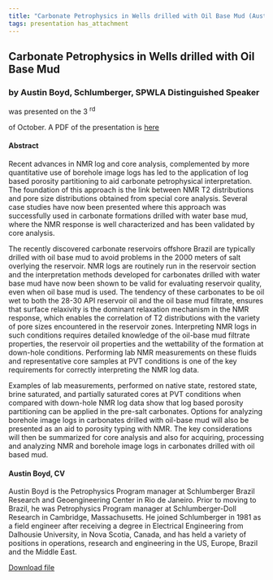 ```yaml
---
title: "Carbonate Petrophysics in Wells drilled with Oil Base Mud (Austin Boyd, Schlumberger, SPWLA Distinguished Lecturer)"
tags: presentation has_attachment
---
```



		
<h2>
Carbonate Petrophysics in Wells drilled with Oil Base Mud
</h2>

 



		
<h3>
by Austin Boyd, Schlumberger, SPWLA Distinguished Speaker
</h3>

 



 
<p>
was presented on the 3
<sup>
rd
</sup>

 of October. A PDF of the presentation is 
<a href="/assets/archive/SPWLA_LPS_DPS_SVG.pdf">
here
</a>

</p>

	

 
<h4>
Abstract
</h4>



		

		
<p>
Recent advances in NMR log and core analysis, complemented by more quantitative use of borehole image logs has led to the application of log based porosity partitioning to aid carbonate petrophysical interpretation. The foundation of this approach is the link between NMR T2 distributions and pore size distributions obtained from special core analysis. Several case studies have now been presented where this approach was successfully used in carbonate formations drilled with water base mud, where the NMR response is well characterized and has been validated by core analysis. 
</p>

<p>
 

The recently discovered carbonate reservoirs offshore Brazil are typically drilled with oil base mud to avoid problems in the 2000 meters of salt overlying the reservoir. NMR logs are routinely run in the reservoir section and the interpretation methods developed for carbonates drilled with water base mud have now been shown to be valid for evaluating reservoir quality, even when oil base mud is used. The tendency of these carbonates to be oil wet to both the 28-30 API reservoir oil and the oil base mud filtrate, ensures that surface relaxivity is the dominant relaxation mechanism in the NMR response, which enables the correlation of T2 distributions with the variety of pore sizes encountered in the reservoir zones. Interpreting NMR logs in such conditions requires detailed knowledge of the oil-base mud filtrate properties, the reservoir oil properties and the wettability of the formation at down-hole conditions. Performing lab NMR measurements on these fluids and representative core samples at PVT conditions is one of the key requirements for correctly interpreting the NMR log data.
</p>

<p>
 

Examples of lab measurements, performed on native state, restored state, brine saturated, and partially saturated cores at PVT conditions when compared with down-hole NMR log data show that log based porosity partitioning can be applied in the pre-salt carbonates. Options for analyzing borehole image logs in carbonates drilled with oil-base mud will also be presented as an aid to porosity typing with NMR. The key considerations will then be summarized for core analysis and also for acquiring, processing and analyzing NMR and borehole image logs in carbonates drilled with oil based mud.

</p>





		
<h4>
Austin Boyd, CV
</h4>





		
<p>
Austin Boyd is the Petrophysics Program manager at Schlumberger Brazil Research and Geoengineering Center in Rio de Janeiro. Prior to moving to Brazil, he was Petrophysics Program manager at Schlumberger-Doll Research in Cambridge, Massachusetts. He joined Schlumberger in 1981 as a field engineer after receiving a degree in Electrical Engineering from Dalhousie University, in Nova Scotia, Canada, and has held a variety of positions in operations, research and engineering in the US, Europe, Brazil and the Middle East.
</p>





		



<a class="button button--primary button--pill" href="/assets/archive/SPWLA_LPS_DPS_SVG.pdf">Download file</a>